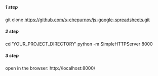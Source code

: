 ##### 1 step
git clone https://github.com/s-chepurnov/js-google-spreadsheets.git

##### 2 step
cd 'YOUR_PROJECT_DIRECTORY'
python -m SimpleHTTPServer 8000

##### 3 step
open in the browser:
http://localhost:8000/
